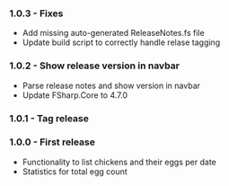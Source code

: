 ### 1.0.3 - Fixes
* Add missing auto-generated ReleaseNotes.fs file
* Update build script to correctly handle relase tagging

### 1.0.2 - Show release version in navbar
* Parse release notes and show version in navbar
* Update FSharp.Core to 4.7.0

### 1.0.1 - Tag release 

### 1.0.0 - First release
* Functionality to list chickens and their eggs per date
* Statistics for total egg count